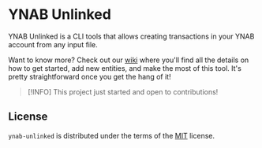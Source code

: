 # YNAB Unlinked

YNAB Unlinked is a CLI tools that allows creating transactions in your YNAB account from any input file.

Want to know more? Check out our [wiki](https://github.com/AAraKKe/ynab-unlinked/wiki) where you'll find all the details on how to get started, add new entities, and make the most of this tool. It's pretty straightforward once you get the hang of it!

> [!INFO]
> This project just started and open to contributions!

## License

`ynab-unlinked` is distributed under the terms of the [MIT](https://spdx.org/licenses/MIT.html) license.
